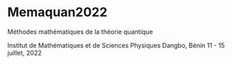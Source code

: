# Memaquan2022
 Méthodes mathématiques de la théorie quantique

Institut de Mathématiques et de Sciences Physiques
Dangbo, Bénin    11 - 15 juillet, 2022

